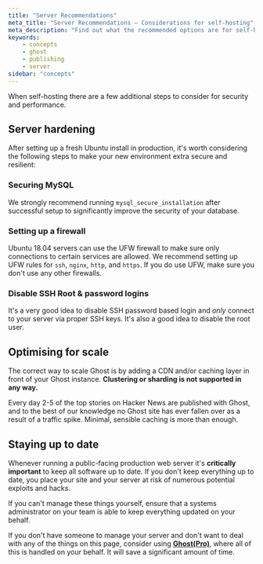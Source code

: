 ```yaml
---
title: "Server Recommendations"
meta_title: "Server Recommendations – Considerations for self-hosting"
meta_description: "Find out what the recommended options are for self-hosting a Ghost publication on your server for the highest security and performance."
keywords:
    - concepts
    - ghost
    - publishing
    - server
sidebar: "concepts"
---
```


When self-hosting there are a few additional steps to consider for security and performance.

## Server hardening

After setting up a fresh Ubuntu install in production, it's worth considering the following steps to make your new environment extra secure and resilient:

### Securing MySQL

We strongly recommend running `mysql_secure_installation` after successful setup to significantly improve the security of your database.

### Setting up a firewall

Ubuntu 18.04 servers can use the UFW firewall to make sure only connections to certain services are allowed. We recommend setting up UFW rules for `ssh`, `nginx`, `http`, and `https`. If you do use UFW, make sure you don't use any other firewalls.

### Disable SSH Root & password logins

It's a very good idea to disable SSH password based login and *only* connect to your server via proper SSH keys. It's also a good idea to disable the root user. 


## Optimising for scale

The correct way to scale Ghost is by adding a CDN and/or caching layer in front of your Ghost instance. **Clustering or sharding is not supported in any way.** 

Every day 2-5 of the top stories on Hacker News are published with Ghost, and to the best of our knowledge no Ghost site has ever fallen over as a result of a traffic spike. Minimal, sensible caching is more than enough.


## Staying up to date

Whenever running a public-facing production web server it's **critically important** to keep all software up to date. If you don't keep everything up to date, you place your site and your server at risk of numerous potential exploits and hacks.

If you can't manage these things yourself, ensure that a systems administrator on your team is able to keep everything updated on your behalf.

If you don't have someone to manage your server and don't want to deal with any of the things on this page, consider using **[Ghost(Pro)](https://ghost.org/pricing)**, where all of this is handled on your behalf. It will save a significant amount of time.
